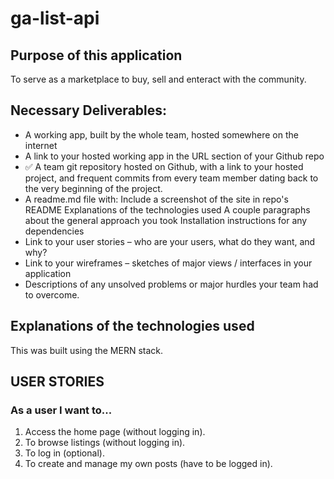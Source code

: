 # ga-list-api


## Purpose of this application
To serve as a marketplace to buy, sell and enteract with the community. 

<!-- ## How does it work? -->


## Necessary Deliverables:
- A working app, built by the whole team, hosted somewhere on the internet
- A link to your hosted working app in the URL section of your Github repo
- ✅ A team git repository hosted on Github, with a link to your hosted project, and frequent commits from every team member dating back to the very beginning of the project.
- A readme.md file with:
Include a screenshot of the site in repo's README
Explanations of the technologies used
A couple paragraphs about the general approach you took
Installation instructions for any dependencies
- Link to your user stories – who are your users, what do they want, and why?
- Link to your wireframes – sketches of major views / interfaces in your application
- Descriptions of any unsolved problems or major hurdles your team had to overcome.



<!-- ## Screenshots -->

## Explanations of the technologies used
This was built using the MERN stack.


<!-- ## A couple paragraphs about the general approach you took -->


<!-- ## Installation instructions for any dependencies -->


<!-- ## ERD & WIREFRAME -->


## USER STORIES
### As a user I want to...
1. Access the home page (without logging in).
2. To browse listings (without logging in).
3. To log in (optional).
4. To create and manage my own posts (have to be logged in).

<!-- ### Additional details
- Who this is for: 
- What this is for: 
- Why:  -->

<!-- ## Code Snippets -->


<!-- ## Descriptions of any unsolved problems or major hurdles your team had to overcome. -->
